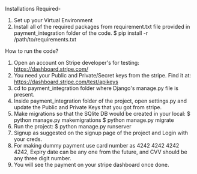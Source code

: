 Installations Required-
1. Set up your Virtual Environment
2. Install all of the required packages from requirement.txt file provided in payment_integration folder of the code.
	$ pip install -r /path/to/requirements.txt


How to run the code?

1. Open an account on Stripe developer's for testing: https://dashboard.stripe.com/
2. You need your Public and Private/Secret keys from the stripe. Find it at: https://dashboard.stripe.com/test/apikeys
3. cd to payment_integration folder where Django's manage.py file is present.
4. Inside payment_integration folder of the project, open settings.py and update the Public and Private Keys that you got from stripe.
5. Make migrations so that the SQlite DB would be created in your local: 
	$ python manage.py makemigrations
	$ python manage.py migrate
6. Run the project: $ python manage.py runserver
7. Signup as suggested on the signup page of the project and Login with your creds.
7. For making dummy payment use card number as 4242 4242 4242 4242, Expiry date can be any one from the future, and CVV should be any three digit number.
8. You will see the payment on your stripe dashboard once done.

